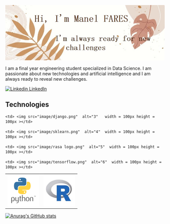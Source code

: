 <p align="center">
  <img src="image/intro.jpg">
</p>


I am a final year engineering student specialized in Data Science. I am passionate about new technologies and artificial intelligence and I am always ready to reveal new challenges.


[![Linkedin](https://i.stack.imgur.com/gVE0j.png) LinkedIn](https://www.linkedin.com/)

## Technologies


<table>
  <tr>
    <td> <img src="image/Python.png"  alt="1"  width = 100px height = 100px ></td>
    <td> <img src="image/R.jfif"  alt="1"  width = 100px height = 100px ></td>



    <td> <img src="image/django.png"  alt="3"   width = 100px height = 100px ></td>

    <td> <img src="image/sklearn.png"  alt="4"  width = 100px height = 100px ></td>
    
    <td> <img src="image/rasa logo.png"  alt="5"  width = 100px height = 100px ></td>
    
    <td> <img src="image/tensorflow.png"  alt="6"  width = 100px height = 100px ></td>
  </tr>
</table>


[![Anurag's GitHub stats](https://github-readme-stats.vercel.app/api?username=Manel-Fares&count_private=true&show_icons=true&theme=radical)
](https://github.com/anuraghazra/github-readme-stats)


<!--
**Manel-Fares/Manel-Fares** is a ✨ _special_ ✨ repository because its `README.md` (this file) appears on your GitHub profile.



Here are some ideas to get you started:


- 🔭 I’m currently working on decision support system based on ontology learning
- 🌱 I’m currently learning Data Science : NLP, Deep Learning, recommendation systems
- 👯 I’m looking to collaborate on ...
- 🤔 I’m looking for help with ...
- 💬 Ask me about ...
- 📫 How to reach me: ...
- 😄 Pronouns: ...
- ⚡ Fun fact: ...
-->

